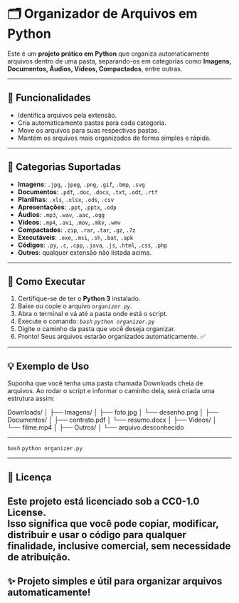 # 🗂️ Organizador de Arquivos em Python

Este é um **projeto prático em Python** que organiza automaticamente arquivos dentro de uma pasta, separando-os em categorias como **Imagens, Documentos, Áudios, Vídeos, Compactados**, entre outras.  

---

## 📌 Funcionalidades

- Identifica arquivos pela extensão.  
- Cria automaticamente pastas para cada categoria.  
- Move os arquivos para suas respectivas pastas.  
- Mantém os arquivos mais organizados de forma simples e rápida.  

---

## 📂 Categorias Suportadas

- **Imagens**: `.jpg`, `.jpeg`, `.png`, `.gif`, `.bmp`, `.svg`  
- **Documentos**: `.pdf`, `.doc`, `.docx`, `.txt`, `.odt`, `.rtf`  
- **Planilhas**: `.xls`, `.xlsx`, `.ods`, `.csv`  
- **Apresentações**: `.ppt`, `.pptx`, `.odp`  
- **Áudios**: `.mp3`, `.wav`, `.aac`, `.ogg`  
- **Vídeos**: `.mp4`, `.avi`, `.mov`, `.mkv`, `.wmv`  
- **Compactados**: `.zip`, `.rar`, `.tar`, `.gz`, `.7z`  
- **Executáveis**: `.exe`, `.msi`, `.sh`, `.bat`, `.apk`  
- **Códigos**: `.py`, `.c`, `.cpp`, `.java`, `.js`, `.html`, `.css`, `.php`  
- **Outros**: qualquer extensão não listada acima.  

---

## 🚀 Como Executar

1. Certifique-se de ter o **Python 3** instalado.  
2. Baixe ou copie o arquivo _`organizer.py`._  
3. Abra o terminal e vá até a pasta onde está o script.  
4. Execute o comando: _```bash```
   ```python organizer.py```_
5. Digite o caminho da pasta que você deseja organizar.
6. Pronto! Seus arquivos estarão organizados automaticamente. ✅

---

## 💡 Exemplo de Uso

Suponha que você tenha uma pasta chamada Downloads cheia de arquivos.
Ao rodar o script e informar o caminho dela, será criada uma estrutura assim:

Downloads/
│
├── Imagens/
│   ├── foto.jpg
│   └── desenho.png
│
├── Documentos/
│   ├── contrato.pdf
│   └── resumo.docx
│
├── Vídeos/
│   └── filme.mp4
│
├── Outros/
│   └── arquivo.desconhecido

---

```bash```
   ```python organizer.py```

---

## 📜 Licença

Este projeto está licenciado sob a **CC0-1.0 License**.  
Isso significa que você pode **copiar, modificar, distribuir e usar o código para qualquer finalidade, inclusive comercial, sem necessidade de atribuição**.
---

## ✨ Projeto simples e útil para organizar arquivos automaticamente!


